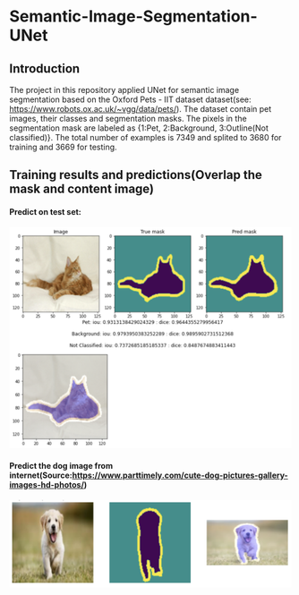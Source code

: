 # Semantic-Image-Segmentation-UNet
## Introduction
The project in this repository applied UNet for semantic image segmentation based on the  Oxford Pets - IIT dataset dataset(see: https://www.robots.ox.ac.uk/~vgg/data/pets/). The dataset contain pet images, their classes and segmentation masks. The pixels in the segmentation mask are labeled as {1:Pet, 2:Background, 3:Outline(Not classified)}. The total number of examples is 7349 and splited to 3680 for training and 3669 for testing.

## Training results and predictions(Overlap the mask and content image)

#### Predict on test set:

![pic cat test](pics/cat_with_metrics.png "cat_test")


#### Predict the dog image from internet(Source:https://www.parttimely.com/cute-dog-pictures-gallery-images-hd-photos/)
![pic dog test](pics/dog_with_mask.png "dog_pic")
